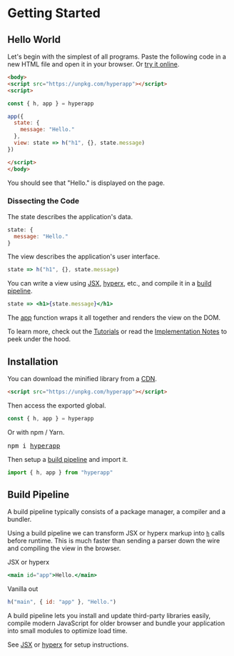 # Getting Started

## Hello World

Let's begin with the simplest of all programs. Paste the following code in a new HTML file and open it in your browser. Or [try it online](https://codepen.io/hyperapp/pen/PmjRov?editors=1010).

```html
<body>
<script src="https://unpkg.com/hyperapp"></script>
<script>

const { h, app } = hyperapp

app({
  state: {
    message: "Hello."
  },
  view: state => h("h1", {}, state.message)
})

</script>
</body>
```

You should see that "Hello." is displayed on the page.

### Dissecting the Code

The state describes the application's data.

```js
state: {
  message: "Hello."
}
```

The view describes the application's user interface.

```js
state => h("h1", {}, state.message)
```

You can write a view using [JSX], [hyperx], etc., and compile it in a [build pipeline](#build-pipeline).

```jsx
state => <h1>{state.message}</h1>
```

The [app](/docs/api.md#app) function wraps it all together and renders the view on the DOM.

To learn more, check out the [Tutorials](/docs/tutorials.md) or read the [Implementation Notes](/docs/implementation-nodes.md) to peek under the hood.

## Installation

You can download the minified library from a [CDN](https://unpkg.com/hyperapp).

```html
<script src="https://unpkg.com/hyperapp"></script>
```

Then access the exported global.

```js
const { h, app } = hyperapp
```

Or with npm / Yarn.

<pre>
npm i <a href="https://www.npmjs.com/package/hyperapp">hyperapp</a>
</pre>

Then setup a [build pipeline](#build-pipeline) and import it.

```jsx
import { h, app } from "hyperapp"
```

## Build Pipeline

A build pipeline typically consists of a package manager, a compiler and a bundler.

Using a build pipeline we can transform JSX or hyperx markup into [`h`](/docs/api.md#h) calls before runtime. This is much faster than sending a parser down the wire and compiling the view in the browser.

JSX or hyperx

```jsx
<main id="app">Hello.</main>
```

Vanilla out

```jsx
h("main", { id: "app" }, "Hello.")
```

A build pipeline lets you install and update third-party libraries easily, compile modern JavaScript for older browser and bundle your application into small modules to optimize load time.

See [JSX] or [hyperx] for setup instructions.

[hyperx]: /docs/hyperx.md
[JSX]: /docs/jsx.md
[t7]: https://github.com/trueadm/t7

